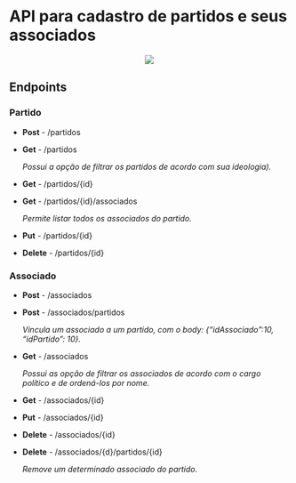 # API para cadastro de partidos e seus associados

<p align="center">
<img src = "https://user-images.githubusercontent.com/100395899/171477325-bc2f0b24-c7f6-4d97-9bbb-c39974b5a163.png">
</p>

## Endpoints

### Partido

- **Post** - /partidos

- **Get** - /partidos 

  *Possui a opção de filtrar os partidos de acordo com sua ideologia).*
  
- **Get** - /partidos/{id}

- **Get** - /partidos/{id}/associados 

  *Permite listar todos os associados do partido.*
  
- **Put** - /partidos/{id}

- **Delete** - /partidos/{id}

### Associado

- **Post** - /associados

- **Post** - /associados/partidos 

  *Vincula um associado a um partido, com o body: {“idAssociado”:10, “idPartido”: 10}.*
  
- **Get** - /associados 

  *Possui as opção de filtrar os associados de acordo com o cargo político e de ordená-los por nome.*
  
- **Get** - /associados/{id}

- **Put** - /associados/{id}

- **Delete** - /associados/{id}

- **Delete** - /associados/{d}/partidos/{id} 

  *Remove um determinado associado do partido.*
